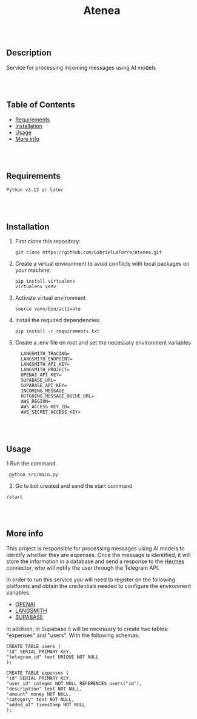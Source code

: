 <div align="center">
 <h1>Atenea</h1>
</div>

<br><br>
## Description
Service for processing incoming messages using AI models

<br><br>
## Table of Contents

- [Requirements](#requirements)
- [Installation](#installation)
- [Usage](#usage)
- [More info](#more-info)

<br><br>
## Requirements

 ```
Python v3.13 or later
 ```

<br><br>
## Installation
  1. First clone this repository:
     
      ```
      git clone https://github.com/GabrielLaTorre/Atenea.git
      ```
  2. Create a virtual environment to avoid conflicts with local packages on your machine:

      ```
      pip install virtualenv
      virtualenv venv
      ```

  3. Activate virtual environment

      ```
      source venv/bin/activate
      ```

  4. Install the required dependencies:

      ```
      pip install -r requirements.txt
      ```

  5. Create a .env file on root and set the necessary environment variables

     ```
       LANGSMITH_TRACING=
       LANGSMITH_ENDPOINT=
       LANGSMITH_API_KEY=
       LANGSMITH_PROJECT=
       OPENAI_API_KEY=
       SUPABASE_URL=
       SUPABASE_API_KEY=
       INCOMING_MESSAGE_
       OUTGOING_MESSAGE_QUEUE_URL=
       AWS_REGION=
       AWS_ACCESS_KEY_ID=
       AWS_SECRET_ACCESS_KEY=
      ```
<br><br>
## Usage

1 Run the command

     python src/main.py
    

2. Go to bot created and send the start command

```
/start
 ```

<br><br>
## More info

This project is responsible for processing messages using AI models to identify whether they are expenses. Once the message is identified, it will store the information in a database and send a response to the [Hermes](https://github.com/GabrielLaTorre/Hermes) connector, who will notify the user through the Telegram API.

In order to run this service you will need to register on the following platforms and obtain the credentials needed to configure the environment variables.

- [OPENAI](https://openai.com/)
- [LANGSMITH](https://smith.langchain.com/)
- [SUPABASE](https://supabase.com/)

In addition, in Supabase it will be necessary to create two tables: "expenses" and "users". With the following schemas:

```
CREATE TABLE users (
"id" SERIAL PRIMARY KEY,
"telegram_id" text UNIQUE NOT NULL
);
```

```
CREATE TABLE expenses (
"id" SERIAL PRIMARY KEY,
"user_id" integer NOT NULL REFERENCES users("id"),
"description" text NOT NULL,
"amount" money NOT NULL,
"category" text NOT NULL,
"added_at" timestamp NOT NULL
);
```
